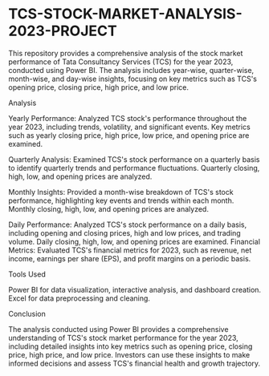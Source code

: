 # TCS-STOCK-MARKET-ANALYSIS-2023-PROJECT

This repository provides a comprehensive analysis of the stock market performance of Tata Consultancy Services (TCS) for the year 2023, conducted using Power BI. The analysis includes year-wise, quarter-wise, month-wise, and day-wise insights, focusing on key metrics such as TCS's opening price, closing price, high price, and low price.

Analysis

Yearly Performance: Analyzed TCS stock's performance throughout the year 2023, including trends, volatility, and significant events. Key metrics such as yearly closing price, high price, low price, and opening price are examined.

Quarterly Analysis: Examined TCS's stock performance on a quarterly basis to identify quarterly trends and performance fluctuations. Quarterly closing, high, low, and opening prices are analyzed.

Monthly Insights: Provided a month-wise breakdown of TCS's stock performance, highlighting key events and trends within each month. Monthly closing, high, low, and opening prices are analyzed.

Daily Performance: Analyzed TCS's stock performance on a daily basis, including opening and closing prices, high and low prices, and trading volume. Daily closing, high, low, and opening prices are examined.
Financial Metrics: Evaluated TCS's financial metrics for 2023, such as revenue, net income, earnings per share (EPS), and profit margins on a periodic basis.

Tools Used

Power BI for data visualization, interactive analysis, and dashboard creation.
Excel for data preprocessing and cleaning.

Conclusion

The analysis conducted using Power BI provides a comprehensive understanding of TCS's stock market performance for the year 2023, including detailed insights into key metrics such as opening price, closing price, high price, and low price. Investors can use these insights to make informed decisions and assess TCS's financial health and growth trajectory.
